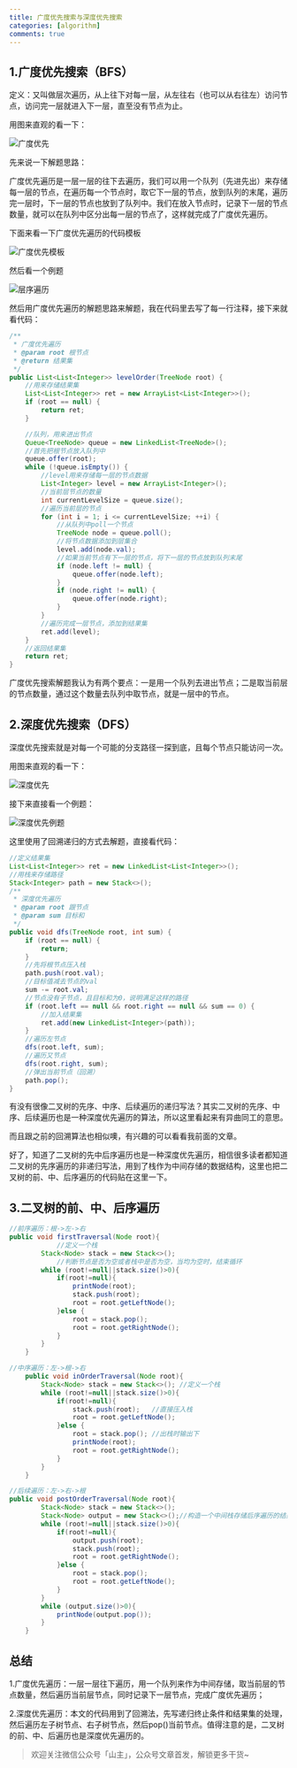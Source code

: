 ```yaml
---
title: 广度优先搜索与深度优先搜索
categories: [algorithm]
comments: true
---
```


## 1.广度优先搜索（BFS）

定义：又叫做层次遍历，从上往下对每一层，从左往右（也可以从右往左）访问节点，访问完一层就进入下一层，直至没有节点为止。

用图来直观的看一下：

![广度优先](https://aries-cy.github.io/assets/note_img/广度优先.jpeg)

先来说一下解题思路：

广度优先遍历是一层一层的往下去遍历，我们可以用一个队列（先进先出）来存储每一层的节点，在遍历每一个节点时，取它下一层的节点，放到队列的末尾，遍历完一层时，下一层的节点也放到了队列中。我们在放入节点时，记录下一层的节点数量，就可以在队列中区分出每一层的节点了，这样就完成了广度优先遍历。

下面来看一下广度优先遍历的代码模板

![广度优先模板](https://aries-cy.github.io/assets/note_img/广度优先模板.png)

然后看一个例题

![层序遍历](https://aries-cy.github.io/assets/note_img/层序遍历.png)

然后用广度优先遍历的解题思路来解题，我在代码里去写了每一行注释，接下来就看代码：

```java
/**
 * 广度优先遍历
 * @param root 根节点
 * @return 结果集
 */
public List<List<Integer>> levelOrder(TreeNode root) {
    //用来存储结果集
    List<List<Integer>> ret = new ArrayList<List<Integer>>();
    if (root == null) {
        return ret;
    }

    //队列，用来进出节点
    Queue<TreeNode> queue = new LinkedList<TreeNode>();
    //首先把根节点放入队列中
    queue.offer(root);
    while (!queue.isEmpty()) {
        //level用来存储每一层的节点数据
        List<Integer> level = new ArrayList<Integer>();
        //当前层节点的数量
        int currentLevelSize = queue.size();
        //遍历当前层的节点
        for (int i = 1; i <= currentLevelSize; ++i) {
            //从队列中poll一个节点
            TreeNode node = queue.poll();
            //将节点数据添加到层集合
            level.add(node.val);
            //如果当前节点有下一层的节点，将下一层的节点放到队列末尾
            if (node.left != null) {
                queue.offer(node.left);
            }
            if (node.right != null) {
                queue.offer(node.right);
            }
        }
        //遍历完成一层节点，添加到结果集
        ret.add(level);
    }
    //返回结果集
    return ret;
}
```

广度优先搜索解题我认为有两个要点：一是用一个队列去进出节点；二是取当前层的节点数量，通过这个数量去队列中取节点，就是一层中的节点。

## 2.深度优先搜索（DFS）

深度优先搜索就是对每一个可能的分支路径一探到底，且每个节点只能访问一次。

用图来直观的看一下：

![深度优先](https://aries-cy.github.io/assets/note_img/深度优先.jpeg)

接下来直接看一个例题：

![深度优先例题](https://aries-cy.github.io/assets/note_img/深度优先例题.png)

这里使用了回溯递归的方式去解题，直接看代码：

```java
//定义结果集
List<List<Integer>> ret = new LinkedList<List<Integer>>();
//用栈来存储路径
Stack<Integer> path = new Stack<>();
/**
 * 深度优先遍历
 * @param root 跟节点
 * @param sum 目标和
 */
public void dfs(TreeNode root, int sum) {
    if (root == null) {
        return;
    }
    //先将根节点压入栈
    path.push(root.val);
    //目标值减去节点的val
    sum -= root.val;
    //节点没有子节点，且目标和为0，说明满足这样的路径
    if (root.left == null && root.right == null && sum == 0) {
        //加入结果集
        ret.add(new LinkedList<Integer>(path));
    }
    //遍历左节点
    dfs(root.left, sum);
    //遍历又节点
    dfs(root.right, sum);
    //弹出当前节点（回溯）
    path.pop();
}
```

有没有很像二叉树的先序、中序、后续遍历的递归写法？其实二叉树的先序、中序、后续遍历也是一种深度优先遍历的算法，所以这里看起来有异曲同工的意思。

而且跟之前的回溯算法也相似噢，有兴趣的可以看看我前面的文章。

好了，知道了二叉树的先中后序遍历也是一种深度优先遍历，相信很多读者都知道二叉树的先序遍历的非递归写法，用到了栈作为中间存储的数据结构，这里也把二叉树的前、中、后序遍历的代码贴在这里一下。

## 3.二叉树的前、中、后序遍历

```java
//前序遍历：根->左->右
public void firstTraversal(Node root){
  			//定义一个栈
        Stack<Node> stack = new Stack<>(); 
  			//判断节点是否为空或者栈中是否为空，当均为空时，结束循环
        while (root!=null||stack.size()>0){ 
            if(root!=null){
                printNode(root);
                stack.push(root);
                root = root.getLeftNode();
            }else {
                root = stack.pop();
                root = root.getRightNode();
            }
        }
    }
```

```java
//中序遍历：左->根->右
    public void inOrderTraversal(Node root){
        Stack<Node> stack = new Stack<>(); //定义一个栈
        while (root!=null||stack.size()>0){
            if(root!=null){
                stack.push(root);   //直接压入栈
                root = root.getLeftNode();
            }else {
                root = stack.pop(); //出栈时输出下
                printNode(root);
                root = root.getRightNode();
            }
        }
    }
```

```java
//后续遍历：左->右->根
public void postOrderTraversal(Node root){
        Stack<Node> stack = new Stack<>();
        Stack<Node> output = new Stack<>();//构造一个中间栈存储后序遍历的结果
        while (root!=null||stack.size()>0){
            if(root!=null){
                output.push(root);
                stack.push(root);
                root = root.getRightNode();
            }else {
                root = stack.pop();
                root = root.getLeftNode();
            }
        }
        while (output.size()>0){
            printNode(output.pop());
        }
    }
```

## 总结

1.广度优先遍历：一层一层往下遍历，用一个队列来作为中间存储，取当前层的节点数量，然后遍历当前层节点，同时记录下一层节点，完成广度优先遍历；

2.深度优先遍历：本文的代码用到了回溯法，先写递归终止条件和结果集的处理，然后遍历左子树节点、右子树节点，然后pop()当前节点。值得注意的是，二叉树的前、中、后遍历也是深度优先遍历的。



> 欢迎关注微信公众号「山主」，公众号文章首发，解锁更多干货~

